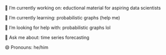 🔭 I’m currently working on: eductional material for aspiring data scientists

🌱 I’m currently learning: probabilistic graphs (help me)

🤔 I’m looking for help with: probabilistic graphs lol

💬 Ask me about: time series forecasting

😄 Pronouns: he/him
